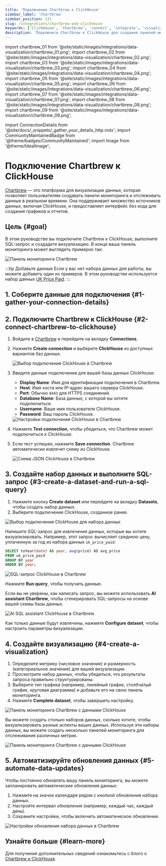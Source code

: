 ```yaml
---
title: 'Подключение Chartbrew к ClickHouse'
sidebar_label: 'Chartbrew'
sidebar_position: 131
slug: /integrations/chartbrew-and-clickhouse
keywords: ['ClickHouse', 'Chartbrew', 'connect', 'integrate', 'visualization']
description: 'Подключите Chartbrew к ClickHouse для создания панелей мониторинга в реальном времени и клиентских отчетов.'
---
```


import chartbrew_01 from '@site/static/images/integrations/data-visualization/chartbrew_01.png';
import chartbrew_02 from '@site/static/images/integrations/data-visualization/chartbrew_02.png';
import chartbrew_03 from '@site/static/images/integrations/data-visualization/chartbrew_03.png';
import chartbrew_04 from '@site/static/images/integrations/data-visualization/chartbrew_04.png';
import chartbrew_05 from '@site/static/images/integrations/data-visualization/chartbrew_05.png';
import chartbrew_06 from '@site/static/images/integrations/data-visualization/chartbrew_06.png';
import chartbrew_07 from '@site/static/images/integrations/data-visualization/chartbrew_07.png';
import chartbrew_08 from '@site/static/images/integrations/data-visualization/chartbrew_08.png';
import chartbrew_09 from '@site/static/images/integrations/data-visualization/chartbrew_09.png';

import ConnectionDetails from '@site/docs/_snippets/_gather_your_details_http.mdx';
import CommunityMaintainedBadge from '@theme/badges/CommunityMaintained';
import Image from '@theme/IdealImage';


# Подключение Chartbrew к ClickHouse

<CommunityMaintainedBadge/>

[Chartbrew](https://chartbrew.com) — это платформа для визуализации данных, которая позволяет пользователям создавать панели мониторинга и отслеживать данные в реальном времени. Она поддерживает множество источников данных, включая ClickHouse, и предоставляет интерфейс без кода для создания графиков и отчетов.

## Цель {#goal}

В этом руководстве вы подключите Chartbrew к ClickHouse, выполните SQL-запрос и создадите визуализацию. В конце ваша панель мониторинга может выглядеть примерно так:

<Image img={chartbrew_01} size="lg" alt="Панель мониторинга Chartbrew" />

:::tip Добавьте данные
Если у вас нет набора данных для работы, вы можете добавить один из примеров. В этом руководстве используется набор данных [UK Price Paid](/getting-started/example-datasets/uk-price-paid.md).
:::

## 1. Соберите данные для подключения {#1-gather-your-connection-details}

<ConnectionDetails />

## 2. Подключите Chartbrew к ClickHouse {#2-connect-chartbrew-to-clickhouse}

1. Войдите в [Chartbrew](https://chartbrew.com/login) и перейдите на вкладку **Connections**.
2. Нажмите **Create connection** и выберите **ClickHouse** из доступных вариантов баз данных.

   <Image img={chartbrew_02} size="lg" alt="Выбор подключения ClickHouse в Chartbrew" />

3. Введите данные подключения для вашей базы данных ClickHouse:

   - **Display Name**: Имя для идентификации подключения в Chartbrew.
   - **Host**: Имя хоста или IP-адрес вашего сервера ClickHouse.
   - **Port**: Обычно `8443` для HTTPS соединений.
   - **Database Name**: База данных, с которой вы хотите подключиться.
   - **Username**: Ваше имя пользователя ClickHouse.
   - **Password**: Ваш пароль ClickHouse.

   <Image img={chartbrew_03} size="lg" alt="Настройки подключения ClickHouse в Chartbrew" />

4. Нажмите **Test connection**, чтобы убедиться, что Chartbrew может подключиться к ClickHouse.
5. Если тест успешен, нажмите **Save connection**. Chartbrew автоматически извлечет схему из ClickHouse.

   <Image img={chartbrew_04} size="lg" alt="Схема JSON ClickHouse в Chartbrew" />

## 3. Создайте набор данных и выполните SQL-запрос {#3-create-a-dataset-and-run-a-sql-query}

  1. Нажмите кнопку **Create dataset** или перейдите на вкладку **Datasets**, чтобы создать набор данных.
  2. Выберите подключение ClickHouse, созданное ранее.

  <Image img={chartbrew_05} size="lg" alt="Выбор подключения ClickHouse для набора данных" />

  Напишите SQL-запрос для извлечения данных, которые вы хотите визуализировать. Например, этот запрос вычисляет среднюю цену, уплаченную за год из набора данных `uk_price_paid`:

  ```sql
  SELECT toYear(date) AS year, avg(price) AS avg_price
  FROM uk_price_paid
  GROUP BY year
  ORDER BY year;
  ```

  <Image img={chartbrew_07} size="lg" alt="SQL-запрос ClickHouse в Chartbrew" />

  Нажмите **Run query**, чтобы получить данные.

  Если вы не уверены, как написать запрос, вы можете использовать **AI assistant Chartbrew**, чтобы сгенерировать SQL-запросы на основе вашей схемы базы данных.

<Image img={chartbrew_06} size="lg" alt="AI SQL assistant ClickHouse в Chartbrew" />

Как только данные будут извлечены, нажмите **Configure dataset**, чтобы настроить параметры визуализации.

## 4. Создайте визуализацию {#4-create-a-visualization}
   
  1. Определите метрику (числовое значение) и размерность (категориальное значение) для вашей визуализации.
  2. Просмотрите набор данных, чтобы убедиться, что результаты запроса правильно структурированы.
  3. Выберите тип графика (например, линейный график, столбчатый график, круговая диаграмма) и добавьте его на свою панель мониторинга.
  4. Нажмите **Complete dataset**, чтобы завершить настройку.

  <Image img={chartbrew_08} size="lg" alt="Панель мониторинга Chartbrew с данными ClickHouse" />

  Вы можете создать столько наборов данных, сколько хотите, чтобы визуализировать разные аспекты ваших данных. Используя эти наборы данных, вы можете создать несколько панелей мониторинга для отслеживания различных метрик.

  <Image img={chartbrew_01} size="lg" alt="Панель мониторинга Chartbrew с данными ClickHouse" />

## 5. Автоматизируйте обновления данных {#5-automate-data-updates}
   
  Чтобы постоянно обновлять вашу панель мониторинга, вы можете запланировать автоматические обновления данных:

  1. Нажмите на значок календаря рядом с кнопкой обновления набора данных.
  2. Настройте интервал обновления (например, каждый час, каждый день).
  3. Сохраните настройки, чтобы включить автоматическое обновление.

  <Image img={chartbrew_09} size="lg" alt="Настройки обновления набора данных в Chartbrew" />

## Узнайте больше {#learn-more}

Для получения дополнительных сведений ознакомьтесь с блого о [Chartbrew и ClickHouse](https://chartbrew.com/blog/visualizing-clickhouse-data-with-chartbrew-a-step-by-step-guide/).

